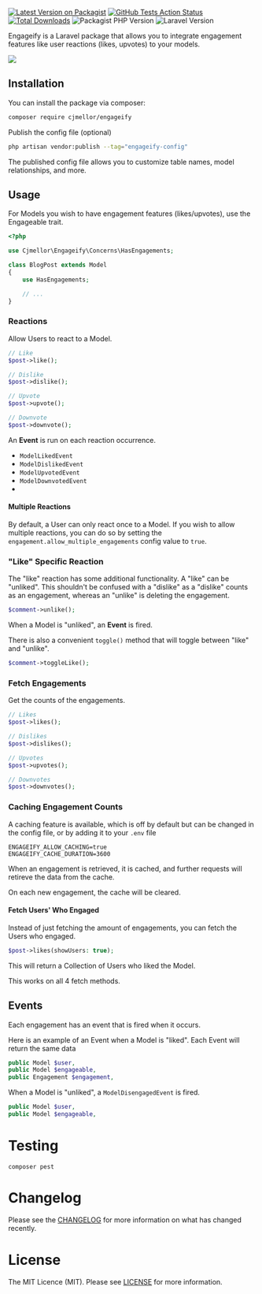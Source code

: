 [![Latest Version on Packagist](https://img.shields.io/packagist/v/cjmellor/engageify?color=rgb%2856%20189%20248%29&label=release&style=for-the-badge)](https://packagist.org/packages/cjmellor/engageify)
[![GitHub Tests Action Status](https://img.shields.io/github/actions/workflow/status/cjmellor/engageify/run-pest.yml?branch=main&label=tests&style=for-the-badge&color=rgb%28134%20239%20128%29)](https://github.com/cjmellor/engageify/actions?query=workflow%3Arun-tests+branch%3Amain)
[![Total Downloads](https://img.shields.io/packagist/dt/cjmellor/engageify.svg?color=rgb%28249%20115%2022%29&style=for-the-badge)](https://packagist.org/packages/cjmellor/engageify)
![Packagist PHP Version](https://img.shields.io/packagist/dependency-v/cjmellor/engageify/php?color=rgb%28165%20180%20252%29&logo=php&logoColor=rgb%28165%20180%20252%29&style=for-the-badge)
![Laravel Version](https://img.shields.io/badge/laravel-^10-rgb(235%2068%2050)?style=for-the-badge&logo=laravel)

Engageify is a Laravel package that allows you to integrate engagement features like user reactions (likes, upvotes) to your models.

![](https://banners.beyondco.de/Engageify.png?theme=light&packageManager=composer+require&packageName=cjmellor%2Fengageify&pattern=brickWall&style=style_2&description=Integrate+user+engagement+to+your+models&md=1&showWatermark=0&fontSize=100px&images=thumbs-up&widths=300&heights=300)

## Installation

You can install the package via composer:

```bash
composer require cjmellor/engageify
```

Publish the config file (optional)

```bash
php artisan vendor:publish --tag="engageify-config"
```

The published config file allows you to customize table names, model relationships, and more.

## Usage

For Models you wish to have engagement features (likes/upvotes), use the Engageable trait.

```php
<?php

use Cjmellor\Engageify\Concerns\HasEngagements;

class BlogPost extends Model
{
    use HasEngagements;

    // ...
}
```

### Reactions

Allow Users to react to a Model.

```php
// Like
$post->like();

// Dislike
$post->dislike();

// Upvote
$post->upvote();

// Downvote
$post->downvote();
```

An **Event** is run on each reaction occurrence.

- `ModelLikedEvent`
- `ModelDislikedEvent`
- `ModelUpvotedEvent`
- `ModelDownvotedEvent`
- 
#### Multiple Reactions

By default, a User can only react once to a Model. If you wish to allow multiple reactions, you can do so by setting the `engagement.allow_multiple_engagements` config value to `true`.

### "Like" Specific Reaction

The "like" reaction has some additional functionality. A "like" can be "unliked". This shouldn't be confused with a "dislike" as a "dislike" counts as an engagement, whereas an "unlike" is deleting the engagement.

```php
$comment->unlike();
```

When a Model is "unliked", an **Event** is fired.

There is also a convenient `toggle()` method that will toggle between "like" and "unlike".

```php
$comment->toggleLike();
```

### Fetch Engagements

Get the counts of the engagements.

```php
// Likes
$post->likes();

// Dislikes
$post->dislikes();

// Upvotes
$post->upvotes();

// Downvotes
$post->downvotes();
```

### Caching Engagement Counts

A caching feature is available, which is off by default but can be changed in the config file, or by adding it to your `.env` file

```text
ENGAGEIFY_ALLOW_CACHING=true
ENGAGEIFY_CACHE_DURATION=3600
```

When an engagement is retrieved, it is cached, and further requests will retireve the data from the cache.

On each new engagement, the cache will be cleared.

#### Fetch Users' Who Engaged

Instead of just fetching the amount of engagements, you can fetch the Users who engaged.

```php
$post->likes(showUsers: true);
````

This will return a Collection of Users who liked the Model.

This works on all 4 fetch methods.

## Events

Each engagement has an event that is fired when it occurs.

Here is an example of an Event when a Model is "liked". Each Event will return the same data

```php
public Model $user,
public Model $engageable,
public Engagement $engagement,
```

When a Model is "unliked", a `ModelDisengagedEvent` is fired.

```php
public Model $user,
public Model $engageable,
```

# Testing

```
composer pest
```

# Changelog

Please see the [CHANGELOG](CHANGELOG.md) for more information on what has changed recently.

# License

The MIT Licence (MIT). Please see [LICENSE](LICENSE.md) for more information.
